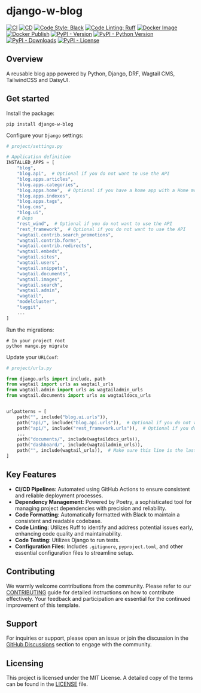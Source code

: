 # django-w-blog

[![CI](https://github.com/youzarsiph/django-w-blog/actions/workflows/ci.yml/badge.svg)](https://github.com/youzarsiph/django-w-blog/actions/workflows/ci.yml)
[![CD](https://github.com/youzarsiph/django-w-blog/actions/workflows/cd.yml/badge.svg)](https://github.com/youzarsiph/django-w-blog/actions/workflows/cd.yml)
[![Code Style: Black](https://github.com/youzarsiph/django-w-blog/actions/workflows/black.yml/badge.svg)](https://github.com/youzarsiph/django-w-blog/actions/workflows/black.yml)
[![Code Linting: Ruff](https://github.com/youzarsiph/django-w-blog/actions/workflows/ruff.yml/badge.svg)](https://github.com/youzarsiph/django-w-blog/actions/workflows/ruff.yml)
[![Docker Image](https://github.com/youzarsiph/django-w-blog/actions/workflows/docker-image.yml/badge.svg)](https://github.com/youzarsiph/django-w-blog/actions/workflows/docker-image.yml)
[![Docker Publish](https://github.com/youzarsiph/django-w-blog/actions/workflows/docker-publish.yml/badge.svg)](https://github.com/youzarsiph/django-w-blog/actions/workflows/docker-publish.yml)
[![PyPI - Version](https://img.shields.io/pypi/v/django-w-blog?logo=pypi&logoColor=white)](https://pypi.org/project/django-w-blog/)
[![PyPI - Python Version](https://img.shields.io/pypi/pyversions/django-w-blog?logo=python&logoColor=white)](https://pypi.org/project/django-w-blog/)
[![PyPI - Downloads](https://img.shields.io/pypi/dm/django-w-blog?logo=pypi&logoColor=white)](https://pypi.org/project/django-w-blog/)
[![PyPI - License](https://img.shields.io/pypi/l/django-w-blog?logo=pypi&logoColor=white)](https://pypi.org/project/django-w-blog/)

## Overview

A reusable blog app powered by Python, Django, DRF, Wagtail CMS, TailwindCSS and DaisyUI.

## Get started

Install the package:

```console
pip install django-w-blog
```

Configure your `Django` settings:

```python
# project/settings.py

# Application definition
INSTALLED_APPS = [
    "blog",
    "blog.api",  # Optional if you do not want to use the API
    "blog.apps.articles",
    "blog.apps.categories",
    "blog.apps.home",  # Optional if you have a home app with a Home model ('home.Home')
    "blog.apps.indexes",
    "blog.apps.tags",
    "blog.cms",
    "blog.ui",
    # Deps
    "rest_wind",  # Optional if you do not want to use the API
    "rest_framework",  # Optional if you do not want to use the API
    "wagtail.contrib.search_promotions",
    "wagtail.contrib.forms",
    "wagtail.contrib.redirects",
    "wagtail.embeds",
    "wagtail.sites",
    "wagtail.users",
    "wagtail.snippets",
    "wagtail.documents",
    "wagtail.images",
    "wagtail.search",
    "wagtail.admin",
    "wagtail",
    "modelcluster",
    "taggit",
    ...
]
```

Run the migrations:

```console
# In your project root
python mange.py migrate
```

Update your `URLConf`:

```python
# project/urls.py

from django.urls import include, path
from wagtail import urls as wagtail_urls
from wagtail.admin import urls as wagtailadmin_urls
from wagtail.documents import urls as wagtaildocs_urls


urlpatterns = [
    path("", include("blog.ui.urls")),
    path("api/", include("blog.api.urls")),  # Optional if you do not want to use the API
    path("api/", include("rest_framework.urls")),  # Optional if you do not want to use the API
    ...
    path("documents/", include(wagtaildocs_urls)),
    path("dashboard/", include(wagtailadmin_urls)),
    path("", include(wagtail_urls)),  # Make sure this line is the last
]
```

## Key Features

- **CI/CD Pipelines**: Automated using GitHub Actions to ensure consistent and reliable deployment processes.
- **Dependency Management**: Powered by Poetry, a sophisticated tool for managing project dependencies with precision and reliability.
- **Code Formatting**: Automatically formatted with Black to maintain a consistent and readable codebase.
- **Code Linting**: Utilizes Ruff to identify and address potential issues early, enhancing code quality and maintainability.
- **Code Testing**: Utilizes Django to run tests.
- **Configuration Files**: Includes `.gitignore`, `pyproject.toml`, and other essential configuration files to streamline setup.

## Contributing

We warmly welcome contributions from the community. Please refer to our [CONTRIBUTING](CONTRIBUTING.md) guide for detailed instructions on how to contribute effectively. Your feedback and participation are essential for the continued improvement of this template.

## Support

For inquiries or support, please open an issue or join the discussion in the [GitHub Discussions](https://github.com/youzarsiph/django-w-blog/discussions) section to engage with the community.

## Licensing

This project is licensed under the MIT License. A detailed copy of the terms can be found in the [LICENSE](LICENSE) file.
